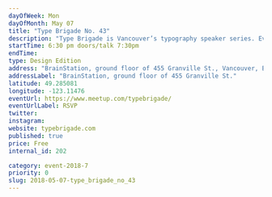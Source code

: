 ```yaml
---
dayOfWeek: Mon
dayOfMonth: May 07
title: "Type Brigade No. 43"
description: "Type Brigade is Vancouver’s typography speaker series. Every other month, we host talks on typography, lettering, type design, calligraphy, and more, with local speakers and out-of-town guests."
startTime: 6:30 pm doors/talk 7:30pm
endTime: 
type: Design Edition
address: "BrainStation, ground floor of 455 Granville St., Vancouver, BC, Canada"
addressLabel: "BrainStation, ground floor of 455 Granville St."
latitude: 49.285081
longitude: -123.11476
eventUrl: https://www.meetup.com/typebrigade/
eventUrlLabel: RSVP
twitter: 
instagram: 
website: typebrigade.com
published: true
price: Free
internal_id: 202

category: event-2018-7
priority: 0
slug: 2018-05-07-type_brigade_no_43
---
```

